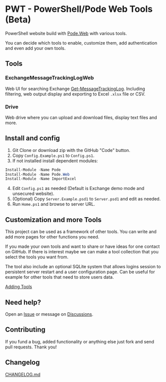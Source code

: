 # PWT - PowerShell/Pode Web Tools (Beta)
PowerShell website build with [Pode.Web](https://github.com/Badgerati/Pode.Web) with various tools.

You can decide which tools to enable, customize them, add authentication and even add your own tools.

## Tools
### ExchangeMessageTrackingLogWeb
Web UI for searching Exchange [Get-MessageTrackingLog](https://docs.microsoft.com/en-us/powershell/module/exchange/get-messagetrackinglog?view=exchange-ps). Including filtering, web output display and exporting to Excel `.xlsx` file or CSV.
### Drive
Web drive where you can upload and download files, display text files and more.

## Install and config
1. Git Clone or download zip with the GitHub "Code" button.
2. Copy `Config.Example.ps1` to `Config.ps1`.
3. If not installed install dependent modules:
``` powershell
Install-Module -Name Pode
Install-Module -Name Pode.Web
Install-Module -Name ImportExcel
```
4. Edit `Config.ps1` as needed (Default is Exchange demo mode and unsecured website).
5. (Optional) Copy `Server.Example.psd1` to `Server.psd1` and edit as needed.
6. Run `Home.ps1` and browse to server URL.

## Customization and more Tools
This project can be used as a framework of other tools. You can write and add more pages for other functions you need.

If you made your own tools and want to share or have ideas for one contact on GitHub. If there is interest maybe we can make a tool collection that you select the tools you want from.

The tool also include an optional SQLite system that allows logins session to persistent server restart and a user configuration page. Can be useful for example for other tools that need to store users data.

[Adding Tools](https://github.com/ili101/ExchangeMessageTrackingLogWeb/blob/master/AddingTools.md)

## Need help?
Open an [Issue](https://github.com/ili101/ExchangeMessageTrackingLogWeb/issues)
or message on [Discussions](https://github.com/ili101/ExchangeMessageTrackingLogWeb/discussions).

## Contributing
If you fund a bug, added functionality or anything else just fork and send pull requests. Thank you!

##  Changelog
[CHANGELOG.md](https://github.com/ili101/ExchangeMessageTrackingLogWeb/blob/master/CHANGELOG.md)